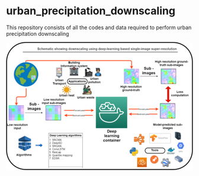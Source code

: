 # urban_precipitation_downscaling
This repository consists of all the codes and data required to perform urban precipitation downscaling

![alt text](https://github.com/manmeet3591/urban_precipitation_downscaling/blob/main/images/super_resolution.png?raw=true)
